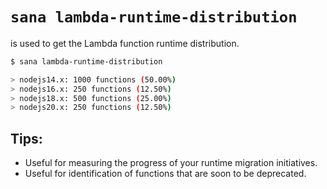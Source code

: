 # `sana lambda-runtime-distribution`

is used to get the Lambda function runtime distribution.

```sh
$ sana lambda-runtime-distribution

> nodejs14.x: 1000 functions (50.00%)
> nodejs16.x: 250 functions (12.50%)
> nodejs18.x: 500 functions (25.00%)
> nodejs20.x: 250 functions (12.50%)
```

## Tips:

- Useful for measuring the progress of your runtime migration initiatives.
- Useful for identification of functions that are soon to be deprecated.
